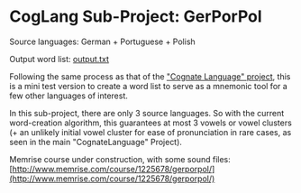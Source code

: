 # CogLang Sub-Project:  GerPorPol

Source languages:  German + Portuguese + Polish

Output word list:  [output.txt](https://github.com/hchiam/cognateLanguage/blob/master/gerPorPol/output.txt)

Following the same process as that of the ["Cognate Language" project](https://github.com/hchiam/cognateLanguage), this is a mini test version to create a word list to serve as a mnemonic tool for a few other languages of interest.

In this sub-project, there are only 3 source languages.  So with the current word-creation algorithm, this guarantees at most 3 vowels or vowel clusters (+ an unlikely initial vowel cluster for ease of pronunciation in rare cases, as seen in the main "CognateLanguage" Project).

Memrise course under construction, with some sound files:  [http://www.memrise.com/course/1225678/gerporpol/](http://www.memrise.com/course/1225678/gerporpol/)